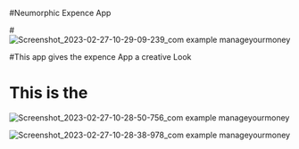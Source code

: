 #Neumorphic Expence App 

 #![Screenshot_2023-02-27-10-29-09-239_com example manageyourmoney](https://user-images.githubusercontent.com/122194917/221598964-c3d6a9a4-6c42-4930-b725-55bfb077b971.jpg)

#This app gives the expence App a creative Look 
# This is the 
 ![Screenshot_2023-02-27-10-28-50-756_com example manageyourmoney](https://user-images.githubusercontent.com/122194917/221598960-aeca3d26-1048-4344-8190-efb31be2e2d5.jpg)

![Screenshot_2023-02-27-10-28-38-978_com example manageyourmoney](https://user-images.githubusercontent.com/122194917/221598942-ca24c4d9-16d5-43b0-8a92-8312b0f373a6.jpg)

